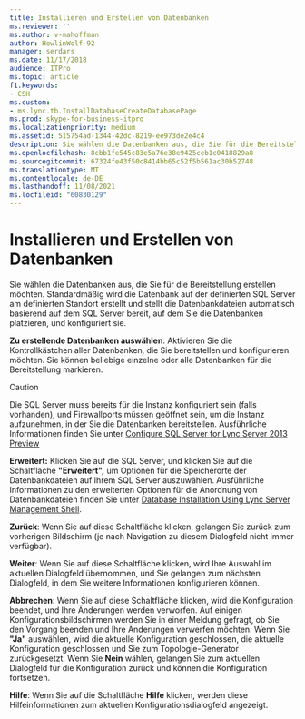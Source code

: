 ```yaml
---
title: Installieren und Erstellen von Datenbanken
ms.reviewer: ''
ms.author: v-mahoffman
author: HowlinWolf-92
manager: serdars
ms.date: 11/17/2018
audience: ITPro
ms.topic: article
f1.keywords:
- CSH
ms.custom:
- ms.lync.tb.InstallDatabaseCreateDatabasePage
ms.prod: skype-for-business-itpro
ms.localizationpriority: medium
ms.assetid: 515754ad-1344-42dc-8219-ee973de2e4c4
description: Sie wählen die Datenbanken aus, die Sie für die Bereitstellung erstellen möchten. Standardmäßig wird die Datenbank auf der definierten SQL Server am definierten Standort erstellt und stellt die Datenbankdateien automatisch basierend auf dem SQL Server bereit, auf dem Sie die Datenbanken platzieren, und konfiguriert sie.
ms.openlocfilehash: 8cbb1fe545c83e5a76e38e9425ceb1c0418829a8
ms.sourcegitcommit: 67324fe43f50c8414bb65c52f5b561ac30b52748
ms.translationtype: MT
ms.contentlocale: de-DE
ms.lasthandoff: 11/08/2021
ms.locfileid: "60830129"
---
```

# <a name="install-and-create-databases"></a>Installieren und Erstellen von Datenbanken

Sie wählen die Datenbanken aus, die Sie für die Bereitstellung erstellen möchten. Standardmäßig wird die Datenbank auf der definierten SQL Server am definierten Standort erstellt und stellt die Datenbankdateien automatisch basierend auf dem SQL Server bereit, auf dem Sie die Datenbanken platzieren, und konfiguriert sie.

 **Zu erstellende Datenbanken auswählen**: Aktivieren Sie die Kontrollkästchen aller Datenbanken, die Sie bereitstellen und konfigurieren möchten. Sie können beliebige einzelne oder alle Datenbanken für die Bereitstellung markieren.

> [!CAUTION]
> Die SQL Server muss bereits für die Instanz konfiguriert sein (falls vorhanden), und Firewallports müssen geöffnet sein, um die Instanz aufzunehmen, in der Sie die Datenbanken bereitstellen. Ausführliche Informationen finden Sie unter [Configure SQL Server for Lync Server 2013 Preview](/previous-versions/office/lync-server-2013/lync-server-2013-configure-sql-server-for-lync-server)

 **Erweitert:** Klicken Sie auf die SQL Server, und klicken Sie auf die Schaltfläche **"Erweitert",** um Optionen für die Speicherorte der Datenbankdateien auf Ihrem SQL Server auszuwählen. Ausführliche Informationen zu den erweiterten Optionen für die Anordnung von Datenbankdateien finden Sie unter [Database Installation Using Lync Server Management Shell](/previous-versions/office/lync-server-2013/lync-server-2013-database-installation-using-lync-server-management-shell).

 **Zurück**: Wenn Sie auf diese Schaltfläche klicken, gelangen Sie zurück zum vorherigen Bildschirm (je nach Navigation zu diesem Dialogfeld nicht immer verfügbar).

 **Weiter**: Wenn Sie auf diese Schaltfläche klicken, wird Ihre Auswahl im aktuellen Dialogfeld übernommen, und Sie gelangen zum nächsten Dialogfeld, in dem Sie weitere Informationen konfigurieren können.

 **Abbrechen**: Wenn Sie auf diese Schaltfläche klicken, wird die Konfiguration beendet, und Ihre Änderungen werden verworfen. Auf einigen Konfigurationsbildschirmen werden Sie in einer Meldung gefragt, ob Sie den Vorgang beenden und Ihre Änderungen verwerfen möchten. Wenn Sie **"Ja"** auswählen, wird die aktuelle Konfiguration geschlossen, die aktuelle Konfiguration geschlossen und Sie zum Topologie-Generator zurückgesetzt. Wenn Sie **Nein** wählen, gelangen Sie zum aktuellen Dialogfeld für die Konfiguration zurück und können die Konfiguration fortsetzen.

 **Hilfe**: Wenn Sie auf die Schaltfläche **Hilfe** klicken, werden diese Hilfeinformationen zum aktuellen Konfigurationsdialogfeld angezeigt.